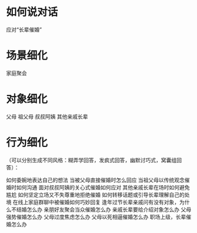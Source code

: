 
# 如何说对话

应对“长辈催婚”

# 场景细化

家庭聚会

# 对象细化

父母
祖父母
叔叔阿姨
其他亲戚长辈

# 行为细化

（可以分别生成不同风格：糊弄学回答，发疯式回答，幽默讨巧式，窝囊组回答）：

如何委婉地表达自己的想法
当被父母直接催婚时怎么回应
当祖父母以传统观念催婚时如何沟通
面对叔叔阿姨的关心式催婚如何应对
其他亲戚长辈在场时如何避免尴尬
如何坚定立场又不失尊重地拒绝催婚
如何转移话题或引导长辈理解自己的处境
在线上家庭群聊中被催婚如何巧妙回复
逢年过节长辈亲戚问有没有对象，为什么不结婚怎么办
亲朋好友聚会当众催婚怎么办
亲戚长辈要给介绍对象怎么办
父母强势催婚怎么办
父母过度焦虑怎么办
父母以死相逼催婚怎么办
职场上级，长辈催婚怎么办
